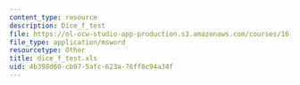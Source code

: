 ```yaml
---
content_type: resource
description: Dice_f_test
file: https://ol-ocw-studio-app-production.s3.amazonaws.com/courses/16-881-robust-system-design-summer-1998/4b398d60cb975afc623a76ff8c94a34f_dice_f_test.xls
file_type: application/msword
resourcetype: Other
title: dice_f_test.xls
uid: 4b398d60-cb97-5afc-623a-76ff8c94a34f
---
```

